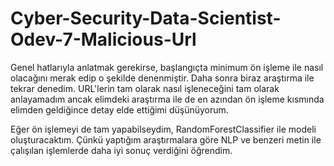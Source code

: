 # Cyber-Security-Data-Scientist-Odev-7-Malicious-Url

Genel hatlarıyla anlatmak gerekirse, başlangıçta minimum ön işleme ile nasıl olacağını merak edip o şekilde denenmiştir. Daha sonra biraz araştırma ile tekrar denedim. URL'lerin tam olarak nasıl işleneceğini tam olarak anlayamadım ancak elimdeki araştırma ile de en azından ön işleme kısmında elimden geldiğince detay elde ettiğimi düşünüyorum.

Eğer ön işlemeyi de tam yapabilseydim, RandomForestClassifier ile modeli oluşturacaktım. Çünkü yaptığım araştırmalara göre NLP ve benzeri metin ile çalışılan işlemlerde daha iyi sonuç verdiğini öğrendim.
